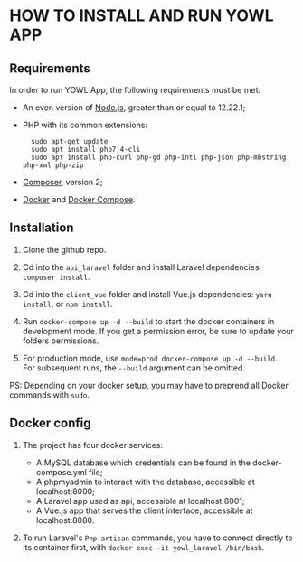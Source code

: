 # HOW TO INSTALL AND RUN YOWL APP

## Requirements

In order to run YOWL App, the following requirements must be met:

- An even version of [Node.js](https://nodejs.org/en/), greater than or equal to 12.22.1;

- PHP with its common extensions:
  ```
    sudo apt-get update
    sudo apt install php7.4-cli
    sudo apt install php-curl php-gd php-intl php-json php-mbstring php-xml php-zip
  ```

- [Composer](https://getcomposer.org/download/), version 2;

- [Docker](https://docs.docker.com/get-docker/) and [Docker Compose](https://docs.docker.com/compose/install/).

## Installation

1. Clone the github repo.

2. Cd into the `api_laravel` folder and install Laravel dependencies: `composer install`.

3. Cd into the `client_vue` folder and install Vue.js dependencies: `yarn install`, or `npm install`.

4. Run `docker-compose up -d --build` to start the docker containers in development mode. If you get a permission error, be sure to update your folders permissions.

5. For production mode, use `mode=prod docker-compose up -d --build`.  
   For subsequent runs, the `--build` argument can be omitted.

PS: Depending on your docker setup, you may have to preprend all Docker commands with `sudo`.

## Docker config

1. The project has four docker services:

   - A MySQL database which credentials can be found in the docker-compose.yml file;
   - A phpmyadmin to interact with the database, accessible at localhost:8000;
   - A Laravel app used as api, accessible at localhost:8001;
   - A Vue.js app that serves the client interface, accessible at localhost:8080.  

2. To run Laravel's `Php artisan` commands, you have to connect directly to its container first, with `docker exec -it yowl_laravel /bin/bash`.